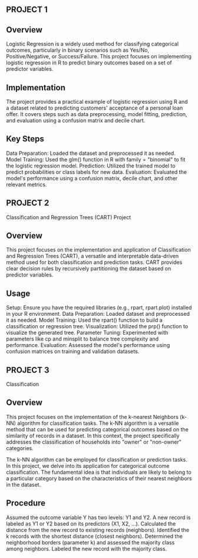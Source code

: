 ## PROJECT 1
## **Overview**
Logistic Regression is a widely used method for classifying categorical outcomes, particularly in binary scenarios such as Yes/No, Positive/Negative, or Success/Failure. This project focuses on implementing logistic regression in R to predict binary outcomes based on a set of predictor variables.

## **Implementation**
The project provides a practical example of logistic regression using R and a dataset related to predicting customers' acceptance of a personal loan offer. It covers steps such as data preprocessing, model fitting, prediction, and evaluation using a confusion matrix and decile chart.

## **Key Steps**
Data Preparation: Loaded the dataset and preprocessed it as needed.
Model Training: Used the glm() function in R with family = "binomial" to fit the logistic regression model.
Prediction: Utilized the trained model to predict probabilities or class labels for new data.
Evaluation: Evaluated the model's performance using a confusion matrix, decile chart, and other relevant metrics.

## PROJECT 2
Classification and Regression Trees (CART) Project
## **Overview**
This project focuses on the implementation and application of Classification and Regression Trees (CART), a versatile and interpretable data-driven method used for both classification and prediction tasks. CART provides clear decision rules by recursively partitioning the dataset based on predictor variables.

## **Usage**
Setup: Ensure you have the required libraries (e.g., rpart, rpart.plot) installed in your R environment.
Data Preparation: Loaded dataset and preprocessed it as needed.
Model Training: Used the rpart() function to build a classification or regression tree.
Visualization: Utilized the prp() function to visualize the generated tree.
Parameter Tuning: Experimented with parameters like cp and minsplit to balance tree complexity and performance.
Evaluation: Assessed the model's performance using confusion matrices on training and validation datasets.

## PROJECT 3
Classification
## **Overview**
This project focuses on the implementation of the k-nearest Neighbors (k-NN) algorithm for classification tasks. The k-NN algorithm is a versatile method that can be used for predicting categorical outcomes based on the similarity of records in a dataset. In this context, the project specifically addresses the classification of households into "owner" or "non-owner" categories.

The k-NN algorithm can be employed for classification or prediction tasks. In this project, we delve into its application for categorical outcome classification. The fundamental idea is that individuals are likely to belong to a particular category based on the characteristics of their nearest neighbors in the dataset.

## **Procedure**
Assumed the outcome variable Y has two levels: Y1 and Y2.
A new record is labeled as Y1 or Y2 based on its predictors (X1, X2, ...).
Calculated the distance from the new record to existing records (neighbors).
Identified the k records with the shortest distance (closest neighbors).
Determined the neighborhood borders (parameter k) and assessed the majority class among neighbors.
Labeled the new record with the majority class.

